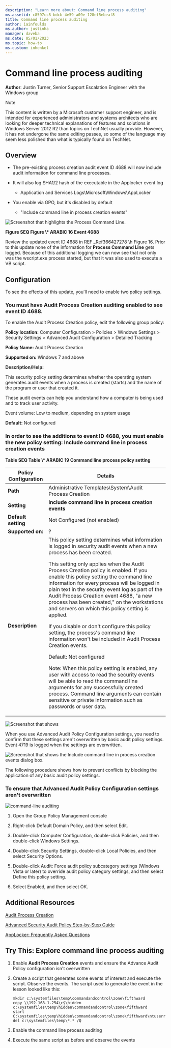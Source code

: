 ```yaml
---
description: "Learn more about: Command line process auditing"
ms.assetid: c8597cc8-bdcb-4e59-a09e-128ef5ebeaf8
title: Command line process auditing
author: iainfoulds
ms.author: justinha
manager: daveba
ms.date: 05/01/2023
ms.topic: how-to
ms.custom: inhenkel
---
```


# Command line process auditing

**Author**: Justin Turner, Senior Support Escalation Engineer with the Windows group

> [!NOTE]
> This content is written by a Microsoft customer support engineer, and is intended for experienced administrators and systems architects who are looking for deeper technical explanations of features and solutions in Windows Server 2012 R2 than topics on TechNet usually provide. However, it has not undergone the same editing passes, so some of the language may seem less polished than what is typically found on TechNet.

## Overview

-   The pre-existing process creation audit event ID 4688 will now include audit information for command line processes.

-   It will also log SHA1/2 hash of the executable in the Applocker event log

    -   Application and Services Logs\Microsoft\Windows\AppLocker

-   You enable via GPO, but it's disabled by default

    -   "Include command line in process creation events"

![Screenshot that highlights the Process Command Line.](media/Command-line-process-auditing/GTR_ADDS_Event4688.gif)

**Figure  SEQ Figure \\\* ARABIC 16 Event 4688**

Review the updated event ID 4688 in  REF _Ref366427278 \h Figure 16.  Prior to this update none of the information for **Process Command Line** gets logged.  Because of this additional logging we can now see that not only was the wscript.exe process started, but that it was also used to execute a VB script.

## Configuration
To see the effects of this update, you'll need to enable two policy settings.

### You must have Audit Process Creation auditing enabled to see event ID 4688.
To enable the Audit Process Creation policy, edit the following group policy:

**Policy location:** Computer Configuration > Policies > Windows Settings > Security Settings > Advanced Audit Configuration > Detailed Tracking

**Policy Name:** Audit Process Creation

**Supported on:** Windows 7 and above

**Description/Help:**

This security policy setting determines whether the operating system generates audit events when a process is created (starts) and the name of the program or user that created it.

These audit events can help you understand how a computer is being used and to track user activity.

Event volume: Low to medium, depending on system usage

**Default:** Not configured

### In order to see the additions to event ID 4688, you must enable the new policy setting: Include command line in process creation events
**Table  SEQ Table \\\* ARABIC 19 Command line process policy setting**

|Policy Configuration|Details|
|------------------------|-----------|
|**Path**|Administrative Templates\System\Audit Process Creation|
|**Setting**|**Include command line in process creation events**|
|**Default setting**|Not Configured (not enabled)|
|**Supported on:**|?|
|**Description**|This policy setting determines what information is logged in security audit events when a new process has been created.<p>This setting only applies when the Audit Process Creation policy is enabled. If you enable this policy setting the command line information for every process will be logged in plain text in the security event log as part of the Audit Process Creation event 4688, "a new process has been created," on the workstations and servers on which this policy setting is applied.<p>If you disable or don't configure this policy setting, the process's command line information won't be included in Audit Process Creation events.<p>Default: Not configured<p>Note: When this policy setting is enabled, any user with access to read the security events will be able to read the command line arguments for any successfully created process. Command line arguments can contain sensitive or private information such as passwords or user data.|

![Screenshot that shows ](media/Command-line-process-auditing/GTR_ADDS_IncludeCLISetting.gif)

When you use Advanced Audit Policy Configuration settings, you need to confirm that these settings aren't overwritten by basic audit policy settings.  Event 4719 is logged when the settings are overwritten.

![Screenshot that shows the Include command line in process creation events dialog box.](media/Command-line-process-auditing/GTR_ADDS_Event4719.gif)

The following procedure shows how to prevent conflicts by blocking the application of any basic audit policy settings.

### To ensure that Advanced Audit Policy Configuration settings aren't overwritten
![command-line auditing](media/Command-line-process-auditing/GTR_ADDS_AdvAuditPolicy.gif)

1.  Open the Group Policy Management console

2.  Right-click Default Domain Policy, and then select Edit.

3.  Double-click Computer Configuration, double-click Policies, and then double-click Windows Settings.

4.  Double-click Security Settings, double-click Local Policies, and then select Security Options.

5.  Double-click Audit: Force audit policy subcategory settings (Windows Vista or later) to override audit policy category settings, and then select Define this policy setting.

6.  Select Enabled, and then select OK.

## Additional Resources
[Audit Process Creation](/previous-versions/windows/it-pro/windows-server-2008-R2-and-2008/dd941613(v=ws.10))

[Advanced Security Audit Policy Step-by-Step Guide](/previous-versions/windows/it-pro/windows-server-2008-R2-and-2008/dd408940(v=ws.10))

[AppLocker: Frequently Asked Questions](/previous-versions/windows/it-pro/windows-server-2008-R2-and-2008/ee619725(v=ws.10))

## Try This: Explore command line process auditing

1.  Enable **Audit Process Creation** events and ensure the Advance Audit Policy configuration isn't overwritten

2.  Create a script that generates some events of interest and execute the script.  Observe the events.  The script used to generate the event in the lesson looked like this:

    ```
    mkdir c:\systemfiles\temp\commandandcontrol\zone\fifthward
    copy \\192.168.1.254\c$\hidden c:\systemfiles\temp\hidden\commandandcontrol\zone\fifthward
    start C:\systemfiles\temp\hidden\commandandcontrol\zone\fifthward\ntuserrights.vbs
    del c:\systemfiles\temp\*.* /Q
    ```

3.  Enable the command line process auditing

4.  Execute the same script as before and observe the events


